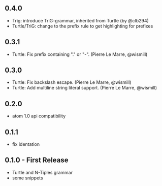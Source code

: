 ## 0.4.0
* Trig: introduce TriG-grammar, inherited from Turtle (by @clb294)
* Turtle/TriG: change to the prefix rule to get highlighting for prefixes

## 0.3.1
* Turtle: Fix prefix containing "." or "-". (Pierre Le Marre, @wismill)

## 0.3.0
* Turtle: Fix backslash escape. (Pierre Le Marre, @wismill)
* Turtle: Add multiline string literal support. (Pierre Le Marre, @wismill)

## 0.2.0
* atom 1.0 api compatibility

## 0.1.1
* fix identation

## 0.1.0 - First Release
* Turtle and N-Tiples grammar
* some snippets
